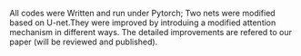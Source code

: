 All codes were Written and run under Pytorch;
Two nets were modified based on U-net.They were improved by introduing a modified attention mechanism in different ways.
The detailed improvements are refered to our paper (will be reviewed and published).


